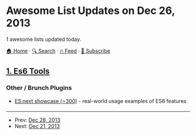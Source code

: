 # Awesome List Updates on Dec 26, 2013

1 awesome lists updated today.

[🏠 Home](/README.md) · [🔍 Search](https://www.trackawesomelist.com/search/) · [🔥 Feed](https://www.trackawesomelist.com/rss.xml) · [📮 Subscribe](https://trackawesomelist.us17.list-manage.com/subscribe?u=d2f0117aa829c83a63ec63c2f&id=36a103854c)



## [1. Es6 Tools](/content/addyosmani/es6-tools/README.md)

### Other / Brunch Plugins

*   [ES.next showcase (⭐300)](https://github.com/sindresorhus/esnext-showcase) - real-world usage examples of ES6 features

---

- Prev: [Dec 28, 2013](/content/2013/12/28/README.md)
- Next: [Dec 21, 2013](/content/2013/12/21/README.md)